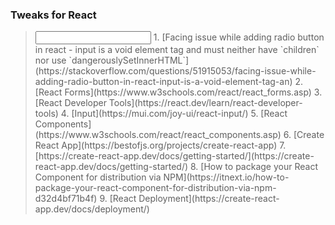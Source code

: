 ### Tweaks for React
> <input>
> 1. [Facing issue while adding radio button in react - input is a void element tag and must neither have `children` nor use `dangerouslySetInnerHTML`](https://stackoverflow.com/questions/51915053/facing-issue-while-adding-radio-button-in-react-input-is-a-void-element-tag-an)
> 2. [React Forms](https://www.w3schools.com/react/react_forms.asp)
> 3. [React Developer Tools](https://react.dev/learn/react-developer-tools)
> 4. [Input](https://mui.com/joy-ui/react-input/)
> 5. [React Components](https://www.w3schools.com/react/react_components.asp)
> 6. [Create React App](https://bestofjs.org/projects/create-react-app)
> 7. [https://create-react-app.dev/docs/getting-started/](https://create-react-app.dev/docs/getting-started/)
> 8. [How to package your React Component for distribution via NPM](https://itnext.io/how-to-package-your-react-component-for-distribution-via-npm-d32d4bf71b4f)
> 9. [React Deployment](https://create-react-app.dev/docs/deployment/)